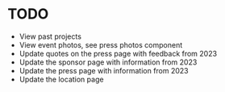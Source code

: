 # TODO

- View past projects
- View event photos, see press photos component
- Update quotes on the press page with feedback from 2023
- Update the sponsor page with information from 2023
- Update the press page with information from 2023
- Update the location page
